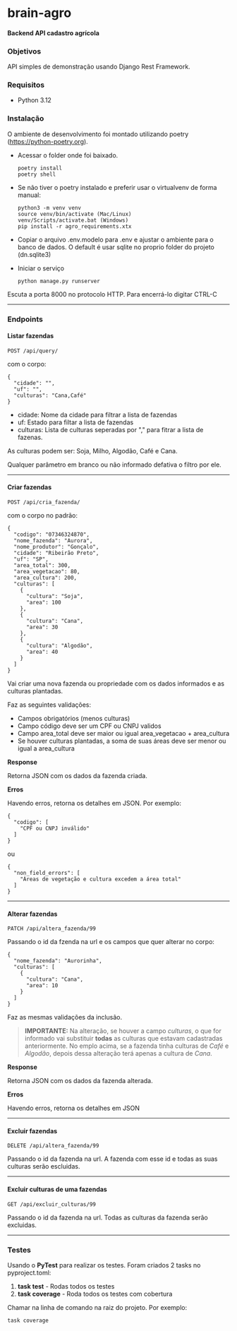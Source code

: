 # brain-agro

#### Backend API cadastro agrícola

### Objetivos

API simples de demonstração usando Django Rest Framework.

### Requisitos

- Python 3.12

### Instalação

O ambiente de desenvolvimento foi montado utilizando poetry (https://python-poetry.org).

- Acessar o folder onde foi baixado.
  ```
  poetry install
  poetry shell
  ```
- Se não tiver o poetry instalado e preferir usar o virtualvenv de forma manual:
  ```
  python3 -m venv venv
  source venv/bin/activate (Mac/Linux)
  venv/Scripts/activate.bat (Windows)
  pip install -r agro_requirements.xtx
  ```

- Copiar o arquivo .env.modelo para .env e ajustar o ambiente para o banco de dados.
  O default é usar sqlite no proprio folder do projeto (dn.sqlite3)

- Iniciar o serviço
  ```
  python manage.py runserver
  ```

Escuta a porta 8000 no protocolo HTTP. Para encerrá-lo digitar CTRL-C

---
### Endpoints

#### Listar fazendas

`POST /api/query/`

com o corpo:

```
{
  "cidade": "",
  "uf": "",
  "culturas": "Cana,Café"
}
```
- cidade: Nome da cidade para filtrar a lista de fazendas
- uf: Estado para filtar a lista de fazendas
- culturas: Lista de culturas seperadas por "," para fitrar a lista de fazenas.

As culturas podem ser: Soja, Milho, Algodão, Café e Cana.

Qualquer parâmetro em branco ou não informado defativa o filtro por ele.

---
#### Criar fazendas

`POST /api/cria_fazenda/`

com o corpo no padrão:

```
{
  "codigo": "07346324870",
  "nome_fazenda": "Aurora",
  "nome_produtor": "Gonçalo",
  "cidade": "Ribeirão Preto",
  "uf": "SP",
  "area_total": 300,
  "area_vegetacao": 80,
  "area_cultura": 200,
  "culturas": [
    {
      "cultura": "Soja",
      "area": 100
    },
    {
      "cultura": "Cana",
      "area": 30
    },
    {
      "cultura": "Algodão",
      "area": 40
    }
  ]
}
```
Vai criar uma nova fazenda ou propriedade com os dados informados e as culturas plantadas.

Faz as seguintes validações:
- Campos obrigatórios (menos culturas)
- Campo código deve ser um CPF ou CNPJ validos
- Campo area_total deve ser maior ou igual area_vegetacao + area_cultura
- Se houver culturas plantadas, a soma de suas áreas deve ser menor ou igual a area_cultura

**Response**

Retorna JSON com os dados da fazenda criada.

**Erros**

Havendo erros, retorna os detalhes em JSON. Por exemplo:

```
{
  "codigo": [
    "CPF ou CNPJ inválido"
  ]
}
```
ou
```
{
  "non_field_errors": [
    "Áreas de vegetação e cultura excedem a área total"
  ]
}
```
---
#### Alterar fazendas

`PATCH /api/altera_fazenda/99`

Passando o id da fzenda na url e os campos que quer alterar no corpo:
```
{
  "nome_fazenda": "Aurorinha",
  "culturas": [
    {
      "cultura": "Cana",
      "area": 10
    }
  ]
}
```
Faz as mesmas validações da inclusão.

> **IMPORTANTE:** Na alteração, se houver a campo *culturas*, o que for informado
  vai substituir **todas** as culturas que estavam cadastradas anteriormente.
  No emplo acima, se a fazenda tinha culturas de *Café* e *Algodão*, depois dessa alteração
  terá apenas a cultura de *Cana*.

**Response**

Retorna JSON com os dados da fazenda alterada.

**Erros**

Havendo erros, retorna os detalhes em JSON

---
#### Excluir fazendas

`DELETE /api/altera_fazenda/99`

Passando o id da fazenda na url. A fazenda com esse id e todas as suas culturas serão escluidas.

---
#### Excluir culturas de uma fazendas

`GET /api/excluir_culturas/99`

Passando o id da fazenda na url. Todas as culturas da fazenda serão excluidas.


---
### Testes

Usando o **PyTest** para realizar os testes. Foram criados 2 tasks no pyproject.toml:

1. **task test** - Rodas todos os testes
2. **task coverage** - Roda todos os testes com cobertura

Chamar na linha de comando na raiz do projeto. Por exemplo:

```
task coverage

```
